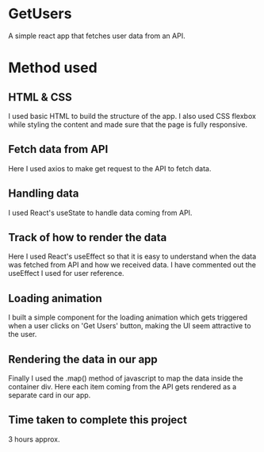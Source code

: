 # GetUsers

A simple react app that fetches user data from an API.

# Method used

## HTML & CSS

I used basic HTML to build the structure of the app. I also used CSS flexbox while styling the content and made sure that the page is fully responsive.

## Fetch data from API

Here I used axios to make get request to the API to fetch data.

## Handling data

I used React's useState to handle data coming from API.

## Track of how to render the data

Here I used React's useEffect so that it is easy to understand when the data was fetched from API and how we received data. I have commented out the useEffect I used for user reference.

## Loading animation

I built a simple component for the loading animation which gets triggered when a user clicks on 'Get Users' button, making the UI seem attractive to the user.

## Rendering the data in our app

Finally I used the .map() method of javascript to map the data inside the container div. Here each item coming from the API gets rendered as a separate card in our app.

## Time taken to complete this project

3 hours approx.
